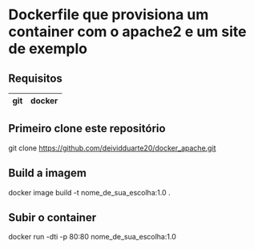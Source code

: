 # Dockerfile que provisiona um container com o apache2 e um site de exemplo

## Requisitos

| git | docker |
|-----|--------|

## Primeiro clone este repositório

git clone https://github.com/deividduarte20/docker_apache.git

## Build a imagem

docker image build -t nome_de_sua_escolha:1.0 .

## Subir o container

docker run -dti -p 80:80 nome_de_sua_escolha:1.0
